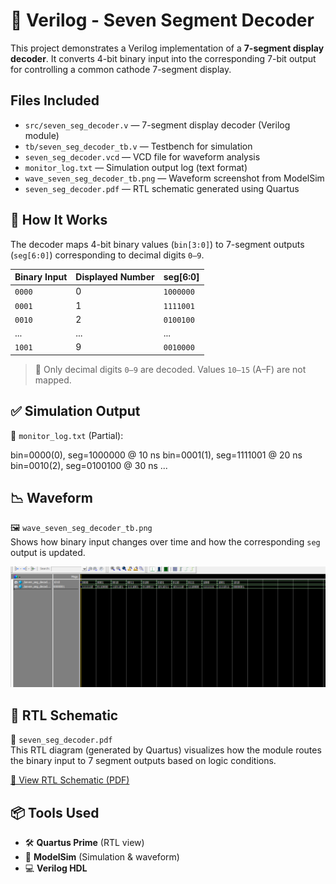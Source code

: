 # 🔢 Verilog - Seven Segment Decoder

This project demonstrates a Verilog implementation of a **7-segment display decoder**. It converts 4-bit binary input into the corresponding 7-bit output for controlling a common cathode 7-segment display.

## Files Included

- `src/seven_seg_decoder.v` — 7-segment display decoder (Verilog module)
- `tb/seven_seg_decoder_tb.v` — Testbench for simulation
- `seven_seg_decoder.vcd` — VCD file for waveform analysis
- `monitor_log.txt` — Simulation output log (text format)
- `wave_seven_seg_decoder_tb.png` — Waveform screenshot from ModelSim
- `seven_seg_decoder.pdf` — RTL schematic generated using Quartus

## 🔧 How It Works

The decoder maps 4-bit binary values (`bin[3:0]`) to 7-segment outputs (`seg[6:0]`) corresponding to decimal digits `0–9`.

| Binary Input | Displayed Number | seg[6:0] |
|--------------|------------------|----------|
| `0000`       | 0                | `1000000` |
| `0001`       | 1                | `1111001` |
| `0010`       | 2                | `0100100` |
| ...          | ...              | ...       |
| `1001`       | 9                | `0010000` |

> 📝 Only decimal digits `0–9` are decoded. Values `10–15` (A–F) are not mapped.

## ✅ Simulation Output

📄 `monitor_log.txt` (Partial):

bin=0000(0), seg=1000000 @ 10 ns bin=0001(1), seg=1111001 @ 20 ns bin=0010(2), seg=0100100 @ 30 ns ...

## 📉 Waveform

🖼️ `wave_seven_seg_decoder_tb.png`  
Shows how binary input changes over time and how the corresponding `seg` output is updated.

![Waveform](wave_seven_seg_tb.png)

## 🧠 RTL Schematic

📄 `seven_seg_decoder.pdf`  
This RTL diagram (generated by Quartus) visualizes how the module routes the binary input to 7 segment outputs based on logic conditions.

[📄 View RTL Schematic (PDF)](seven_seg_decoder.pdf)

## 📦 Tools Used

- 🛠️ **Quartus Prime** (RTL view)
- 🧪 **ModelSim** (Simulation & waveform)
- 💻 **Verilog HDL**
